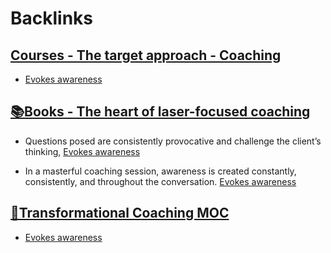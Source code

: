 
# Backlinks
## [Courses - The target approach - Coaching](<Courses - The target approach - Coaching.md>)
- [Evokes awareness](<Evokes awareness.md>)

## [📚Books - The heart of laser-focused coaching](<📚Books - The heart of laser-focused coaching.md>)
- Questions posed are consistently provocative and challenge the client’s thinking, [Evokes awareness](<Evokes awareness.md>)

- In a masterful coaching session, awareness is created constantly, consistently, and throughout the conversation. [Evokes awareness](<Evokes awareness.md>)

## [🧭Transformational Coaching MOC](<🧭Transformational Coaching MOC.md>)
- [Evokes awareness](<Evokes awareness.md>)

